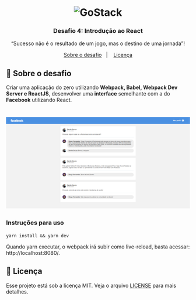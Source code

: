 <h1 align="center">
    <img alt="GoStack" src="https://rocketseat-cdn.s3-sa-east-1.amazonaws.com/bootcamp-header.png" width="200px" />
</h1>

<h3 align="center">
  Desafio 4: Introdução ao React
</h3>

<p align="center">“Sucesso não é o resultado de um jogo, mas o destino de uma jornada”!</blockquote>

<p align="center">
  <a href="#rocket-sobre-o-desafio">Sobre o desafio</a>&nbsp;&nbsp;&nbsp;|&nbsp;&nbsp;&nbsp;
  <a href="#memo-licença">Licença</a>
</p>

## :rocket: Sobre o desafio

Criar uma aplicação do zero utilizando **Webpack, Babel, Webpack Dev Server e ReactJS**, desenvolver uma **interface** semelhante com a do **Facebook** utilizando React. 

<h1 align="center">
<img alt="Tela" src="https://github.com/DaniloSouza19/facebook-clone/blob/master/src/assets/final_layout.png"/>
</h1>

### Instruções para uso ###
```
yarn install && yarn dev
```
Quando yarn executar, o webpack irá subir como live-reload, basta acessar: http://localhost:8080/.

## :memo: Licença

Esse projeto está sob a licença MIT. Veja o arquivo [LICENSE](LICENSE.md) para mais detalhes.
